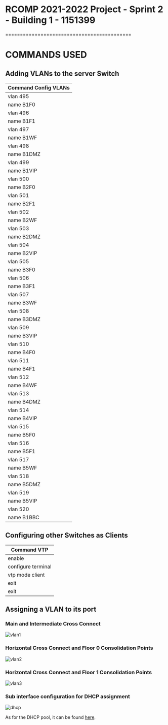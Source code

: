 # RCOMP 2021-2022 Project - Sprint 2 - Building 1 - 1151399
===========================================

# COMMANDS USED

## Adding VLANs to the server Switch

| Command Config VLANs |
| -------------------- |
| vlan 495             |
| name B1F0            |
| vlan 496             |
| name B1F1            |
| vlan 497             |
| name B1WF            |
| vlan 498             |
| name B1DMZ           |
| vlan 499             |
| name B1VIP           |
| vlan 500             |
| name B2F0            |
| vlan 501             |
| name B2F1            |
| vlan 502             |
| name B2WF            |
| vlan 503             |
| name B2DMZ           |
| vlan 504             |
| name B2VIP           |
| vlan 505             |
| name B3F0            |
| vlan 506             |
| name B3F1            |
| vlan 507             |
| name B3WF            |
| vlan 508             |
| name B3DMZ           |
| vlan 509             |
| name B3VIP           |
| vlan 510             |
| name B4F0            |
| vlan 511             |
| name B4F1            |
| vlan 512             |
| name B4WF            |
| vlan 513             |
| name B4DMZ           |
| vlan 514             |
| name B4VIP           |
| vlan 515             |
| name B5F0            |
| vlan 516             |
| name B5F1            |
| vlan 517             |
| name B5WF            |
| vlan 518             |
| name B5DMZ           |
| vlan 519             |
| name B5VIP           |
| vlan 520             |
| name B1BBC           |

## Configuring other Switches as Clients

| Command VTP        |
| ------------------ |
| enable             |
| configure terminal |
| vtp mode client    |
| exit               |
| exit               |

## Assigning a VLAN to its port

### Main and Intermediate Cross Connect

![vlan1](Imgs/vlans1.png)

### Horizontal Cross Connect and Floor 0 Consolidation Points

![vlan2](Imgs/vlans2.png)

### Horizontal Cross Connect and Floor 1 Consolidation Points

![vlan3](Imgs/vlans3.png)

### Sub interface configuration for DHCP assignment

![dhcp](Imgs/dhcp.png)

As for the DHCP pool, it can be found [here](Configs\dhcpPool.txt). 